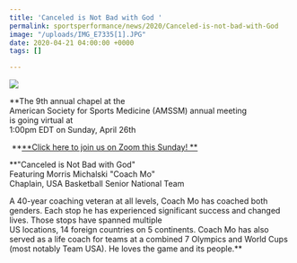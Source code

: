 ```yaml
---
title: 'Canceled is Not Bad with God '
permalink: sportsperformance/news/2020/Canceled-is-not-bad-with-God
image: "/uploads/IMG_E7335[1].JPG"
date: 2020-04-21 04:00:00 +0000
tags: []

---
```

![](/uploads/IMG_E7335\[1\].JPG)

**The 9th annual chapel at the  
American Society for Sports Medicine (AMSSM) annual meeting  
is going virtual at  
1:00pm EDT on Sunday, April 26th  
  
 **[**Click here to join us on Zoom this Sunday! **](https://staffweb.zoom.us/j/98039023092?pwd=SVIvTk5IR3daUVJNWEVCTGpUWjFjdz09)

**"Canceled is Not Bad with God"  
Featuring Morris Michalski "Coach Mo"  
Chaplain, USA Basketball Senior National Team  
  
A 40-year coaching veteran at all levels, Coach Mo has coached both genders. Each stop he has experienced significant success and changed lives. Those stops have spanned multiple   
US locations, 14 foreign countries on 5 continents. Coach Mo has also served as a life coach for teams at a combined 7 Olympics and World Cups (most notably Team USA). He loves the game and its people.**